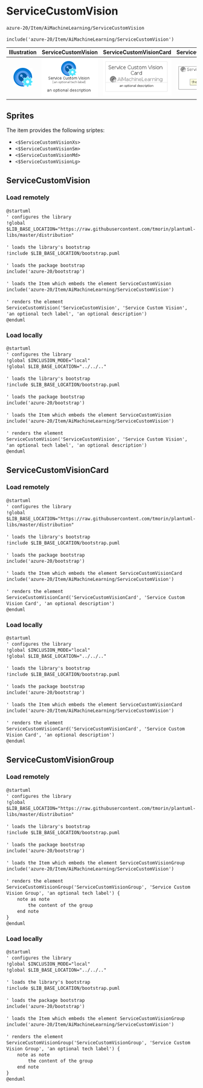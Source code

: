 # ServiceCustomVision


```text
azure-20/Item/AiMachineLearning/ServiceCustomVision
```

```text
include('azure-20/Item/AiMachineLearning/ServiceCustomVision')
```



| Illustration | ServiceCustomVision | ServiceCustomVisionCard | ServiceCustomVisionGroup |
| :---: | :---: | :---: | :---: |
| ![illustration for Illustration](../../../azure-20/Item/AiMachineLearning/ServiceCustomVision.png) | ![illustration for ServiceCustomVision](../../../azure-20/Item/AiMachineLearning/ServiceCustomVision.Local.png) | ![illustration for ServiceCustomVisionCard](../../../azure-20/Item/AiMachineLearning/ServiceCustomVisionCard.Local.png) | ![illustration for ServiceCustomVisionGroup](../../../azure-20/Item/AiMachineLearning/ServiceCustomVisionGroup.Local.png) |



## Sprites
The item provides the following sriptes:

- `<$ServiceCustomVisionXs>`
- `<$ServiceCustomVisionSm>`
- `<$ServiceCustomVisionMd>`
- `<$ServiceCustomVisionLg>`





## ServiceCustomVision

### Load remotely
```plantuml
@startuml
' configures the library
!global $LIB_BASE_LOCATION="https://raw.githubusercontent.com/tmorin/plantuml-libs/master/distribution"

' loads the library's bootstrap
!include $LIB_BASE_LOCATION/bootstrap.puml

' loads the package bootstrap
include('azure-20/bootstrap')

' loads the Item which embeds the element ServiceCustomVision
include('azure-20/Item/AiMachineLearning/ServiceCustomVision')

' renders the element
ServiceCustomVision('ServiceCustomVision', 'Service Custom Vision', 'an optional tech label', 'an optional description')
@enduml
```

### Load locally
```plantuml
@startuml
' configures the library
!global $INCLUSION_MODE="local"
!global $LIB_BASE_LOCATION="../../.."

' loads the library's bootstrap
!include $LIB_BASE_LOCATION/bootstrap.puml

' loads the package bootstrap
include('azure-20/bootstrap')

' loads the Item which embeds the element ServiceCustomVision
include('azure-20/Item/AiMachineLearning/ServiceCustomVision')

' renders the element
ServiceCustomVision('ServiceCustomVision', 'Service Custom Vision', 'an optional tech label', 'an optional description')
@enduml
```

## ServiceCustomVisionCard

### Load remotely
```plantuml
@startuml
' configures the library
!global $LIB_BASE_LOCATION="https://raw.githubusercontent.com/tmorin/plantuml-libs/master/distribution"

' loads the library's bootstrap
!include $LIB_BASE_LOCATION/bootstrap.puml

' loads the package bootstrap
include('azure-20/bootstrap')

' loads the Item which embeds the element ServiceCustomVisionCard
include('azure-20/Item/AiMachineLearning/ServiceCustomVision')

' renders the element
ServiceCustomVisionCard('ServiceCustomVisionCard', 'Service Custom Vision Card', 'an optional description')
@enduml
```

### Load locally
```plantuml
@startuml
' configures the library
!global $INCLUSION_MODE="local"
!global $LIB_BASE_LOCATION="../../.."

' loads the library's bootstrap
!include $LIB_BASE_LOCATION/bootstrap.puml

' loads the package bootstrap
include('azure-20/bootstrap')

' loads the Item which embeds the element ServiceCustomVisionCard
include('azure-20/Item/AiMachineLearning/ServiceCustomVision')

' renders the element
ServiceCustomVisionCard('ServiceCustomVisionCard', 'Service Custom Vision Card', 'an optional description')
@enduml
```

## ServiceCustomVisionGroup

### Load remotely
```plantuml
@startuml
' configures the library
!global $LIB_BASE_LOCATION="https://raw.githubusercontent.com/tmorin/plantuml-libs/master/distribution"

' loads the library's bootstrap
!include $LIB_BASE_LOCATION/bootstrap.puml

' loads the package bootstrap
include('azure-20/bootstrap')

' loads the Item which embeds the element ServiceCustomVisionGroup
include('azure-20/Item/AiMachineLearning/ServiceCustomVision')

' renders the element
ServiceCustomVisionGroup('ServiceCustomVisionGroup', 'Service Custom Vision Group', 'an optional tech label') {
    note as note
        the content of the group
    end note
}
@enduml
```

### Load locally
```plantuml
@startuml
' configures the library
!global $INCLUSION_MODE="local"
!global $LIB_BASE_LOCATION="../../.."

' loads the library's bootstrap
!include $LIB_BASE_LOCATION/bootstrap.puml

' loads the package bootstrap
include('azure-20/bootstrap')

' loads the Item which embeds the element ServiceCustomVisionGroup
include('azure-20/Item/AiMachineLearning/ServiceCustomVision')

' renders the element
ServiceCustomVisionGroup('ServiceCustomVisionGroup', 'Service Custom Vision Group', 'an optional tech label') {
    note as note
        the content of the group
    end note
}
@enduml
```

